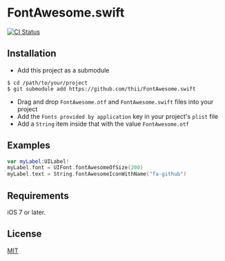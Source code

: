 # FontAwesome.swift

[![CI Status](http://img.shields.io/travis/thii/FontAwesome.swift.svg?style=flat)](https://travis-ci.org/thii/FontAwesome.swift)

## Installation

- Add this project as a submodule
```shell
$ cd /path/to/your/project
$ git submodule add https://github.com/thii/FontAwesome.swift
```
- Drag and drop `FontAwesome.otf` and `FontAwesome.swift` files into your project
- Add the `Fonts provided by application` key in your project's `plist` file
- Add a `String` item inside that with the value `FontAwesome.otf`

## Examples

```swift
var myLabel:UILabel!
myLabel.font = UIFont.fontAwesomeOfSize(200)
myLabel.text = String.fontAwesomeIconWithName("fa-github")

```

## Requirements

iOS 7 or later.

## License

[MIT](http://thi.mit-license.org/)

